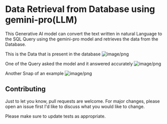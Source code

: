 

# Data Retrieval from Database using gemini-pro(LLM)

This Generative AI model can convert the text written in natural Language to the SQL Query using the gemini-pro model and retrieves the data from the Database.


This is the Data that is present in the database
![image/png](https://cdn-uploads.huggingface.co/production/uploads/66a41712509b600cba4c48f2/RKhitiCIoC10E4M34XOkj.png)


One of the Query asked the model and it answered accurately
![image/png](https://cdn-uploads.huggingface.co/production/uploads/66a41712509b600cba4c48f2/Q0BHJSRIkfHYnRD312xbO.png)


Another Snap of an example
![image/png](https://cdn-uploads.huggingface.co/production/uploads/66a41712509b600cba4c48f2/EqKQdBXhbuAlnKCcpWYLU.png)



## Contributing

Just to let you know, pull requests are welcome. For major changes, please open an issue first
I'd like to discuss what you would like to change.


Please make sure to update tests as appropriate.
